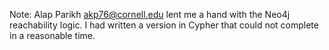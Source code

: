 

Note: Alap Parikh <akp76@cornell.edu> lent me a hand with the Neo4j reachability logic. I had written a version in Cypher that could not complete in a reasonable time.


